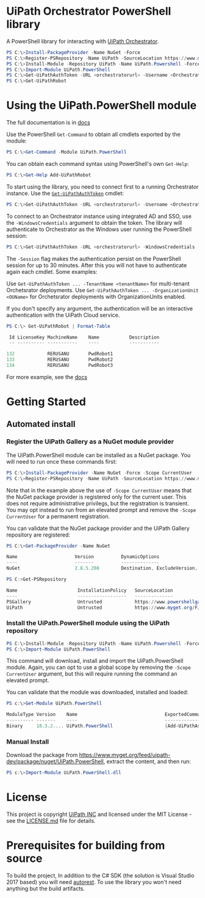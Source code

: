 # UiPath Orchestrator PowerShell library

A PowerShell library for interacting with [UiPath Orchestrator](https://orchestrator.uipath.com/).

```PowerShell
PS C:\>Install-PackageProvider -Name NuGet -Force
PS C:\>Register-PSRepository -Name UiPath -SourceLocation https://www.myget.org/F/uipath-dev/api/v2
PS C:\>Install-Module -Repository UiPath -Name UiPath.Powershell -Force
PS C:\>Import-Module UiPath.PowerShell
PS C:\>Get-UiPathAuthToken -URL <orchestratorurl> -Username <OrchestratorUser> -Password <password> -Session
PS C:\>Get-UiPathRobot
```

# Using the UiPath.PowerShell module

The full documentation is in [docs](docs/Home.md)

Use the PowerShell `Get-Command` to obtain all cmdlets exported by the module:

```PowerShell
PS C:\>Get-Command -Module UiPath.PowerShell
```

You can obtain each command syntax using PowerShell's own `Get-Help`:

```PowerShell
PS C:\>Get-Help Add-UiPathRobot
```

To start using the library, you need to connect first to a running Orchestrator instance. Use the [`Get-UiPathAuthToken`](docs/Get-UiPathAuthToken.md) cmdlet:
```PowerShell
PS C:\>Get-UiPathAuthToken -URL <orchestratorurl> -Username <OrchestratorUser> -Password <password> -Session
```

To connect to an Orchestrator instance using integrated AD and SSO, use the `-WindowsCredentials` argument to obtain the token. The library will authenticate to Orchestrator as the Windows user running the PowerShell session:
```PowerShell
PS C:\>Get-UiPathAuthToken -URL <orchestratorurl> -WindowsCredentials -Session
```

The `-Session` flag makes the authentication persist on the PowerShell session for up to 30 minutes. After this you will not have to authenticate again each cmdlet. Some examples:

Use `Get-UiPathAuthToken ... -TenantName <tenantName>` for multi-tenant Orchetsrator deployments.
Use `Get-UiPathAuthToken ... -OrganizationUnit <OUName>` for Orchetsrator deployments with OrganizationUnits enabled.

If you don't specify any argument, the authentication will be an interactive authentication with the UiPath Cloud service.

```PowerShell
PS C:\> Get-UiPathRobot | Format-Table

 Id LicenseKey MachineName    Name           Description
 -- ---------- -----------    ----           -----------

132            RERUSANU       PwdRobot1
133            RERUSANU       PwdRobot2
134            RERUSANU       PwdRobot3
```

For more example, see the [docs](docs/Home.md)

# Getting Started

## Automated install

### Register the UiPath Gallery as a NuGet module provider

The UiPath.PowerShell module can be installed as a NuGet package. You will need to run once these commands first:

```PowerShell
PS C:\>Install-PackageProvider -Name NuGet -Force -Scope CurrentUser
PS C:\>Register-PSRepository -Name UiPath -SourceLocation https://www.myget.org/F/uipath-dev/api/v2
```

Note that in the example above the use of `-Scope CurrentUser` means that the NuGet package provider is registered only for the current user. This does not require administrative privilegs, but the registration is transient. You may opt instead to run from an elevated prompt and remove the `-Scope CurrentUser` for a permanent registration.

You can validate that the NuGet package provider and the UiPath Gallery repository are registered:

```PowerShell
PS C:\>Get-PackageProvider -Name NuGet

Name                     Version          DynamicOptions
----                     -------          --------------
NuGet                    2.8.5.208        Destination, ExcludeVersion, Scope, SkipDependencies, Headers, FilterOnTag...

PS C:>Get-PSRepository

Name                      InstallationPolicy   SourceLocation
----                      ------------------   --------------
PSGallery                 Untrusted            https://www.powershellgallery.com/api/v2
UiPath                    Untrusted            https://www.myget.org/F/uipath-dev/api/v2
````

### Install the UiPath.PowerShell module using the UiPath repository

```PowerShell
PS C:\>Install-Module -Repository UiPath -Name UiPath.Powershell -Force  -Scope CurrentUser
PS C:\>Import-Module UiPath.PowerShell
```

This command will download, install and import the UiPath.PowerShell module. Again, you can opt to use a global scope by removing the `-Scope CurrentUser` argument, but this will require running the command an elevated prompt.

You can validate that the module was downloaded, installed and loaded:
```PowerShell
PS c:\>Get-Module UiPath.PowerShell

ModuleType Version    Name                                ExportedCommands
---------- -------    ----                                ----------------
Binary     18.3.2.... UiPath.PowerShell                   {Add-UiPathAsset, Add-UiPathEnvironment, Add-UiPathEnviron...

```

### Manual Install

Download the package from https://www.myget.org/feed/uipath-dev/package/nuget/UiPath.PowerShell, extract the content, and then run:

```PowerShell
PS c:\>Import-Module UiPath.PowerShell.dll
```

# License

This project is copyright [UiPath INC](https://uipath.com) and licensed under the MIT License - see the [LICENSE.md](LICENSE.md) file for details.

# Prerequisites for building from source

To build the project, In addition to the C# SDK (the solution is Visual Studio 2017 based) you will need [autorest](https://github.com/Azure/autorest).
To use the library you won't need anything but the build artifacts.
